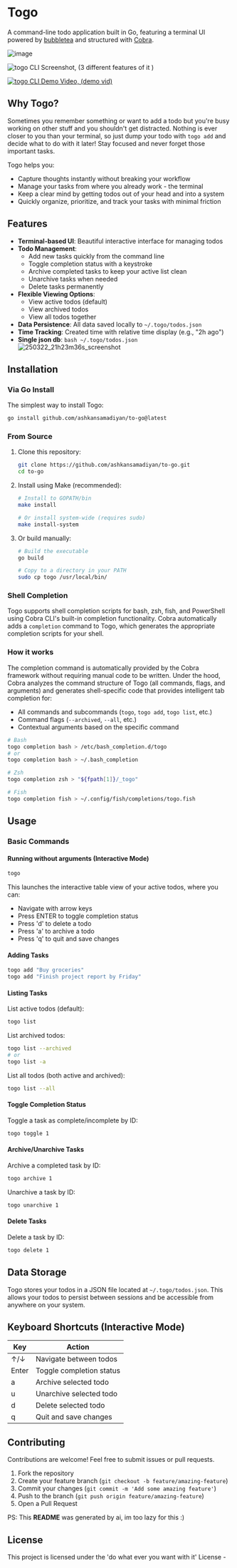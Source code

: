 # Togo

A command-line todo application built in Go, featuring a terminal UI powered by [bubbletea](https://github.com/charmbracelet/bubbletea) and structured with [Cobra](https://github.com/spf13/cobra).



![image](https://github.com/user-attachments/assets/d86a7aa3-6aed-4fa4-9f3f-fe164adebbce)

![togo CLI Screenshot, (3 different features of it ) ](https://github.com/user-attachments/assets/7907d938-06ae-418a-b44c-96581e3edb1c)

[![togo CLI Demo Video, (demo vid) ](https://github.com/user-attachments/assets/14afdab1-2f6b-419c-9ace-958d8c167646)](https://github.com/user-attachments/assets/14afdab1-2f6b-419c-9ace-958d8c167646)


## Why Togo?

Sometimes you remember something or want to add a todo but you're busy working on other stuff and you shouldn't get distracted. Nothing is ever closer to you than your terminal, so just dump your todo with `togo add` and decide what to do with it later! Stay focused and never forget those important tasks.

Togo helps you:
- Capture thoughts instantly without breaking your workflow
- Manage your tasks from where you already work - the terminal
- Keep a clear mind by getting todos out of your head and into a system
- Quickly organize, prioritize, and track your tasks with minimal friction

## Features

- **Terminal-based UI**: Beautiful interactive interface for managing todos
- **Todo Management**:
  - Add new tasks quickly from the command line
  - Toggle completion status with a keystroke
  - Archive completed tasks to keep your active list clean
  - Unarchive tasks when needed
  - Delete tasks permanently
- **Flexible Viewing Options**:
  - View active todos (default)
  - View archived todos
  - View all todos together
- **Data Persistence**: All data saved locally to `~/.togo/todos.json`
- **Time Tracking**: Created time with relative time display (e.g., "2h ago")
- **Single json db**: ```bash ~/.togo/todos.json```
  ![250322_21h23m36s_screenshot](https://github.com/user-attachments/assets/7edd1331-9ae2-4362-87f5-e51e0bf1089c)

## Installation

### Via Go Install

The simplest way to install Togo:

```bash
go install github.com/ashkansamadiyan/to-go@latest
```

### From Source

1. Clone this repository:
   ```bash
   git clone https://github.com/ashkansamadiyan/to-go.git
   cd to-go
   ```

2. Install using Make (recommended):
   ```bash
   # Install to GOPATH/bin
   make install
   
   # Or install system-wide (requires sudo)
   make install-system
   ```

3. Or build manually:
   ```bash
   # Build the executable
   go build
   
   # Copy to a directory in your PATH
   sudo cp togo /usr/local/bin/
   ```

### Shell Completion

Togo supports shell completion scripts for bash, zsh, fish, and PowerShell using Cobra CLI's built-in completion functionality. Cobra automatically adds a `completion` command to Togo, which generates the appropriate completion scripts for your shell.

### How it works

The completion command is automatically provided by the Cobra framework without requiring manual code to be written. Under the hood, Cobra analyzes the command structure of Togo (all commands, flags, and arguments) and generates shell-specific code that provides intelligent tab completion for:

- All commands and subcommands (`togo`, `togo add`, `togo list`, etc.)
- Command flags (`--archived`, `--all`, etc.)
- Contextual arguments based on the specific command


```bash
# Bash
togo completion bash > /etc/bash_completion.d/togo
# or
togo completion bash > ~/.bash_completion

# Zsh
togo completion zsh > "${fpath[1]}/_togo"

# Fish
togo completion fish > ~/.config/fish/completions/togo.fish
```

## Usage

### Basic Commands

#### Running without arguments (Interactive Mode)

```bash
togo
```
This launches the interactive table view of your active todos, where you can:
- Navigate with arrow keys
- Press ENTER to toggle completion status
- Press 'd' to delete a todo
- Press 'a' to archive a todo
- Press 'q' to quit and save changes

#### Adding Tasks

```bash
togo add "Buy groceries"
togo add "Finish project report by Friday"
```

#### Listing Tasks

List active todos (default):
```bash
togo list
```

List archived todos:
```bash
togo list --archived
# or
togo list -a
```

List all todos (both active and archived):
```bash
togo list --all
```

#### Toggle Completion Status

Toggle a task as complete/incomplete by ID:
```bash
togo toggle 1
```

#### Archive/Unarchive Tasks

Archive a completed task by ID:
```bash
togo archive 1
```

Unarchive a task by ID:
```bash
togo unarchive 1
```

#### Delete Tasks

Delete a task by ID:
```bash
togo delete 1
```

## Data Storage

Togo stores your todos in a JSON file located at `~/.togo/todos.json`. This allows your todos to persist between sessions and be accessible from anywhere on your system.

## Keyboard Shortcuts (Interactive Mode)

| Key       | Action                    |
|-----------|---------------------------|
| ↑/↓       | Navigate between todos    |
| Enter     | Toggle completion status  |
| a         | Archive selected todo     |
| u         | Unarchive selected todo   |
| d         | Delete selected todo      |
| q         | Quit and save changes     |

## Contributing

Contributions are welcome! Feel free to submit issues or pull requests.

1. Fork the repository
2. Create your feature branch (`git checkout -b feature/amazing-feature`)
3. Commit your changes (`git commit -m 'Add some amazing feature'`)
4. Push to the branch (`git push origin feature/amazing-feature`)
5. Open a Pull Request

PS: This **README** was generated by ai, im too lazy for this :)

## License

This project is licensed under the  'do what ever you want with it' License -
